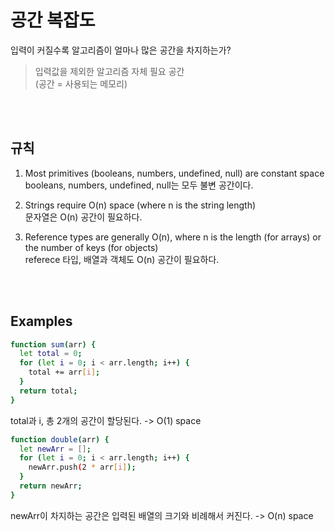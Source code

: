 # 공간 복잡도

입력이 커질수록 알고리즘이 얼마나 많은 공간을 차지하는가? <br/>
>입력값을 제외한 알고리즘 자체 필요 공간<br/>(공간 = 사용되는 메모리)

<br/><br/>

## 규칙

1. Most primitives (booleans, numbers, undefined, null) are constant space
   <br/>
   booleans, numbers, undefined, null는 모두 불변 공간이다.

2. Strings require O(n) space (where n is the string length)
   <br/>
   문자열은 O(n) 공간이 필요하다.

3. Reference types are generally O(n), where n is the length (for arrays) or the number of keys (for objects)
   <br/>
   referece 타입, 배열과 객체도 O(n) 공간이 필요하다.

<br/><br/>

## Examples

```bash
function sum(arr) {
  let total = 0;
  for (let i = 0; i < arr.length; i++) {
    total += arr[i];
  }
  return total;
}
```

total과 i, 총 2개의 공간이 할당된다. -> O(1) space

```bash
function double(arr) {
  let newArr = [];
  for (let i = 0; i < arr.length; i++) {
    newArr.push(2 * arr[i]);
  }
  return newArr;
}
```

newArr이 차지하는 공간은 입력된 배열의 크기와 비례해서 커진다. -> O(n) space
